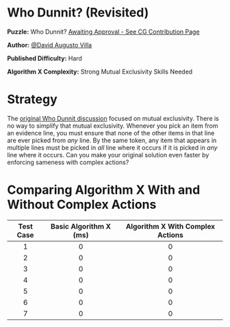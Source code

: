 # Who Dunnit? (Revisited)

__Puzzle:__ Who Dunnit? [Awaiting Approval - See CG Contribution Page](https://www.codingame.com/contribute/community)

__Author:__ [@David Augusto Villa](https://www.codingame.com/profile/455d71552aef838a0c75b7617e2d22d41768324)

__Published Difficulty:__ Hard

__Algorithm X Complexity:__ Strong Mutual Exclusivity Skills Needed

# Strategy

The [original Who Dunnit discussion](who-dunnit) focused on mutual exclusivity. There is no way to simplify that mutual exclusivity. Whenever you pick an item from an evidence line, you must ensure that none of the other items in that line are ever picked from _any_ line. By the same token, any item that appears in multiple lines must be picked in _all_ line where it occurs if it is picked in _any_ line where it occurs. Can you make your original solution even faster by enforcing sameness with complex actions?

# Comparing Algorithm X With and Without Complex Actions

| Test Case | Basic Algorithm X (ms) | Algorithm X With Complex Actions |
|:---------:|:----------------------:|:--------------------------------:|
| 1 | 0 | 0 |
| 2 | 0 | 0 |
| 3 | 0 | 0 |
| 4 | 0 | 0 |
| 5 | 0 | 0 |
| 6 | 0 | 0 |
| 7 | 0 | 0 |
